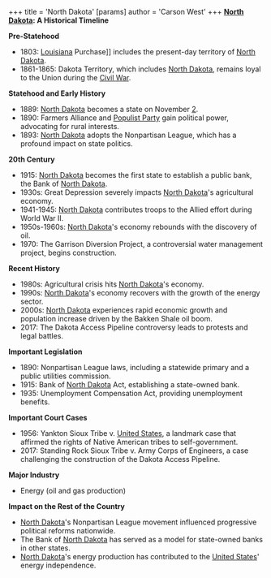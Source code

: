 +++
 title = 'North Dakota'
[params]
	author = 'Carson West'
+++
**[North Dakota](./../north-dakota/): A Historical Timeline**

**Pre-Statehood**

* 1803: [Louisiana](./../louisiana/) Purchase]] includes the present-day territory of [North Dakota](./../north-dakota/).
* 1861-1865: Dakota Territory, which includes [North Dakota](./../north-dakota/), remains loyal to the Union during the [Civil War](./../civil-war/).

**Statehood and Early History**

* 1889: [North Dakota](./../north-dakota/) becomes a state on November [2](./../2/).
* 1890: Farmers Alliance and [Populist Party](./../populist-party/) gain political power, advocating for rural interests.
* 1893: [North Dakota](./../north-dakota/) adopts the Nonpartisan League, which has a profound impact on state politics.

**20th Century**

* 1915: [North Dakota](./../north-dakota/) becomes the first state to establish a public bank, the Bank of [North Dakota](./../north-dakota/).
* 1930s: Great Depression severely impacts [North Dakota](./../north-dakota/)'s agricultural economy.
* 1941-1945: [North Dakota](./../north-dakota/) contributes troops to the Allied effort during World War II.
* 1950s-1960s: [North Dakota](./../north-dakota/)'s economy rebounds with the discovery of oil.
* 1970: The Garrison Diversion Project, a controversial water management project, begins construction.

**Recent History**

* 1980s: Agricultural crisis hits [North Dakota](./../north-dakota/)'s economy.
* 1990s: [North Dakota](./../north-dakota/)'s economy recovers with the growth of the energy sector.
* 2000s: [North Dakota](./../north-dakota/) experiences rapid economic growth and population increase driven by the Bakken Shale oil boom.
* 2017: The Dakota Access Pipeline controversy leads to protests and legal battles.

**Important Legislation**

* 1890: Nonpartisan League laws, including a statewide primary and a public utilities commission.
* 1915: Bank of [North Dakota](./../north-dakota/) Act, establishing a state-owned bank.
* 1935: Unemployment Compensation Act, providing unemployment benefits.

**Important Court Cases**

* 1956: Yankton Sioux Tribe v. [United States](./../united-states/), a landmark case that affirmed the rights of Native American tribes to self-government.
* 2017: Standing Rock Sioux Tribe v. Army Corps of Engineers, a case challenging the construction of the Dakota Access Pipeline.

**Major Industry**

* Energy (oil and gas production)

**Impact on the Rest of the Country**

* [North Dakota](./../north-dakota/)'s Nonpartisan League movement influenced progressive political reforms nationwide.
* The Bank of [North Dakota](./../north-dakota/) has served as a model for state-owned banks in other states.
* [North Dakota](./../north-dakota/)'s energy production has contributed to the [United States](./../united-states/)' energy independence.